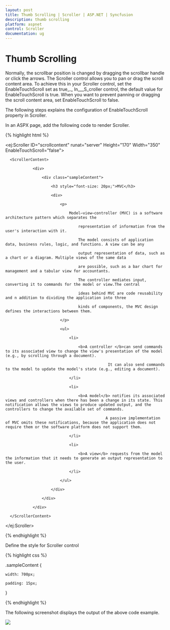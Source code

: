 ```yaml
---
layout: post
title: Thumb Scrolling | Scroller | ASP.NET | Syncfusion
description: thumb scrolling
platform: aspnet
control: Scroller
documentation: ug
---
```


# Thumb Scrolling

Normally, the scrollbar position is changed by dragging the scrollbar handle or click the arrows. The Scroller control allows you to pan or drag the scroll content area. To achieve this in your Scroller control, set the EnableTouchScroll set as true_._ In___S_croller control, the default value for EnableTouchScroll is true. When you want to prevent panning or dragging the scroll content area, set EnableTouchScroll to false.

The following steps explains the configuration of EnableTouchScroll property in Scroller. 

In an ASPX page, add the following code to render Scroller.

{% highlight html %}

<ej:Scroller ID="scrollcontent" runat="server" Height="170" Width="350" EnableTouchScroll="false">

      <ScrollerContent>

                <div>

                    <div class="sampleContent">

                        <h3 style="font-size: 20px;">MVC</h3>

                        <div>

                            <p>

                                Model–view–controller (MVC) is a software architecture pattern which separates the

                                    representation of information from the user's interaction with it.

                                    The model consists of application data, business rules, logic, and functions. A view can be any

                                    output representation of data, such as a chart or a diagram. Multiple views of the same data 

                                    are possible, such as a bar chart for management and a tabular view for accountants. 

                                    The controller mediates input, converting it to commands for the model or view.The central 

                                    ideas behind MVC are code reusability and n addition to dividing the application into three 

                                    kinds of components, the MVC design defines the interactions between them.

                            </p>

                            <ul>

                                <li>

                                    <b>A controller </b>can send commands to its associated view to change the view's presentation of the model (e.g., by scrolling through a document). 

                                                 It can also send commands to the model to update the model's state (e.g., editing a document).

                                </li>

                                <li>

                                    <b>A model</b> notifies its associated views and controllers when there has been a change in its state. This notification allows the views to produce updated output, and the controllers to change the available set of commands. 

                                                A passive implementation of MVC omits these notifications, because the application does not require them or the software platform does not support them.

                                </li>

                                <li>

                                    <b>A view</b> requests from the model the information that it needs to generate an output representation to the user.

                                </li>

                            </ul>

                        </div>

                    </div>

                </div>

      </ScrollerContent>

</ej:Scroller>

{% endhighlight %}



Define the style for Scroller control

{% highlight css %}

.sampleContent {

	width: 700px;

	padding: 15px;

}

{% endhighlight %}


The following screenshot displays the output of the above code example.

![](Thumb-Scrolling_images/Thumb-Scrolling_img1.png)